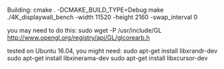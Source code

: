 
Building:
cmake . -DCMAKE_BUILD_TYPE=Debug
make
./4K_displaywall_bench -width 11520 -height 2160 -swap_interval 0


you may need to do this:
sudo wget -P /usr/include/GL http://www.opengl.org/registry/api/GL/glcorearb.h

tested on Ubuntu 16.04, you might need:
sudo apt-get install libxrandr-dev
sudo apt-get install libxinerama-dev
sudo apt-get install libxcursor-dev


